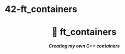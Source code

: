 # 42-ft_containers
<h1 align="center">
	📖 ft_containers
</h1>

<p align="center">
	<b><i>Creating my own C++ containers</i></b><br>
</p>
